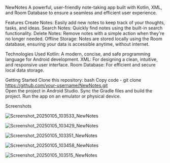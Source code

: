 NewNotes
A powerful, user-friendly note-taking app built with Kotlin, XML, and Room Database to ensure a seamless and efficient user experience.

Features
Create Notes: Easily add new notes to keep track of your thoughts, tasks, and ideas.
Search Notes: Quickly find notes using the built-in search functionality.
Delete Notes: Remove notes with a simple action when they're no longer needed.
Offline Storage: Notes are stored locally using the Room database, ensuring your data is accessible anytime, without internet.

Technologies Used
Kotlin: A modern, concise, and safe programming language for Android development.
XML: For designing a clean, intuitive, and responsive user interface.
Room Database: For efficient and secure local data storage.

Getting Started
Clone this repository:
bash Copy code - git clone https://github.com/your-username/NewNotes.git  
Open the project in Android Studio.
Sync the Gradle files and build the project.
Run the app on an emulator or physical device.

Screenshots

![Screenshot_20250105_103533_NewNotes](https://github.com/user-attachments/assets/809fb556-c64e-429f-91e5-ac267341731c)

![Screenshot_20250105_103429_NewNotes](https://github.com/user-attachments/assets/06c4f1e7-fcbb-4462-9fc3-bf5c4670b84a)

![Screenshot_20250105_103351_NewNotes](https://github.com/user-attachments/assets/ebeb6781-6a5c-4f44-959b-677ec1ea629a)

![Screenshot_20250105_103458_NewNotes](https://github.com/user-attachments/assets/55a23d28-3a55-43c7-9cdb-5e79f9ec8a20)

![Screenshot_20250105_103515_NewNotes](https://github.com/user-attachments/assets/a16110fc-6279-4b83-af2b-3ada6fe49f2b)
